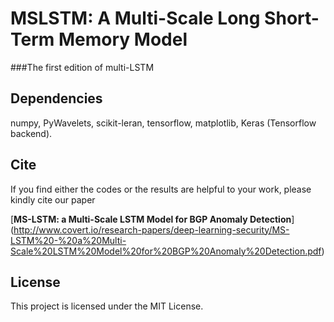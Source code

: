 # MSLSTM: A Multi-Scale Long Short-Term Memory Model
###The first edition of multi-LSTM
## Dependencies
numpy,
PyWavelets,
scikit-leran,
tensorflow,
matplotlib,
Keras (Tensorflow backend).

## Cite
If you find either the codes or the results are helpful to your work, please kindly cite our paper 

[**MS-LSTM: a Multi-Scale LSTM Model for
BGP Anomaly Detection**] (http://www.covert.io/research-papers/deep-learning-security/MS-LSTM%20-%20a%20Multi-Scale%20LSTM%20Model%20for%20BGP%20Anomaly%20Detection.pdf)

## License
This project is licensed under the MIT License.
 
